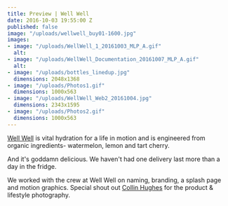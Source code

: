 ```yaml
---
title: Preview | Well Well
date: 2016-10-03 19:55:00 Z
published: false
image: "/uploads/wellwell_buy01-1600.jpg"
images:
- image: "/uploads/WellWell_1_20161003_MLP_A.gif"
  alt: 
- image: "/uploads/WellWell_Documentation_20161007_MLP_A.gif"
  alt: 
- image: "/uploads/bottles_linedup.jpg"
  dimensions: 2048x1368
- image: "/uploads/Photos1.gif"
  dimensions: 1000x563
- image: "/uploads/WellWell_Web2_20161004.jpg"
  dimensions: 2343x1595
- image: "/uploads/Photos2.gif"
  dimensions: 1000x563
---
```


[Well Well](http://drinkwellwell.com) is vital hydration for a life in motion and is engineered from organic ingredients- watermelon, lemon and tart cherry. 

And it's goddamn delicious. We haven't had one delivery last more than a day in the fridge.

We worked with the crew at Well Well on naming, branding, a splash page and motion graphics. Special shout out [Collin Hughes](http://collin-hughes.com/) for the product & lifestyle photography.